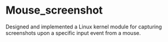 # Mouse_screenshot
Designed and implemented a Linux kernel module for capturing screenshots upon a specific input event from a mouse.
